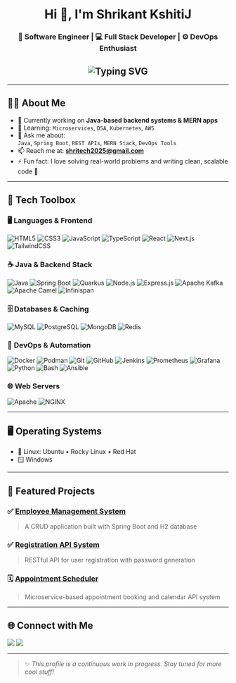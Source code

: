 <h1 align="center">Hi 👋, I'm Shrikant KshitiJ</h1>

<h3 align="center">🚀 Software Engineer | 💻 Full Stack Developer | ⚙️ DevOps Enthusiast</h3>

<h2 align="center">
  <img src="https://readme-typing-svg.demolab.com?font=Fira+Code&pause=1000&color=00BFA6&center=true&vCenter=true&width=800&lines=Java+Backend+Developer+%7C+MERN+Stack+%7C+DevOps+Learner;Spring+Boot+%7C+Quarkus+%7C+Microservices;Clean+Code+Advocate+%F0%9F%92%BB" alt="Typing SVG" />
</h2>

---

## 👨‍💻 About Me

- 🔭 Currently working on **Java-based backend systems & MERN apps**
- 🌱 Learning: `Microservices`, `DSA`, `Kubernetes`, `AWS`
- 💬 Ask me about:  
  `Java`, `Spring Boot`, `REST APIs`, `MERN Stack`, `DevOps Tools`
- 📫 Reach me at: **shritech2025@gmail.com**
- ⚡ Fun fact: I love solving real-world problems and writing clean, scalable code 🧠

---

## 🧰 Tech Toolbox

### 🖥️ **Languages & Frontend**
![HTML5](https://img.shields.io/badge/HTML5-e34c26?style=for-the-badge&logo=html5&logoColor=white)
![CSS3](https://img.shields.io/badge/CSS3-1572B6?style=for-the-badge&logo=css3&logoColor=white)
![JavaScript](https://img.shields.io/badge/JavaScript-efd81d?style=for-the-badge&logo=javascript&logoColor=black)
![TypeScript](https://img.shields.io/badge/TypeScript-3178c6?style=for-the-badge&logo=typescript&logoColor=white)
![React](https://img.shields.io/badge/React-61DBFB?style=for-the-badge&logo=react&logoColor=black)
![Next.js](https://img.shields.io/badge/Next.js-000?style=for-the-badge&logo=next.js&logoColor=white)
![TailwindCSS](https://img.shields.io/badge/TailwindCSS-38B2AC?style=for-the-badge&logo=tailwind-css&logoColor=white)

### ☕ **Java & Backend Stack**
![Java](https://img.shields.io/badge/Java-007396?style=for-the-badge&logo=java&logoColor=white)
![Spring Boot](https://img.shields.io/badge/SpringBoot-6db33f?style=for-the-badge&logo=spring-boot&logoColor=white)
![Quarkus](https://img.shields.io/badge/Quarkus-4695EB?style=for-the-badge&logo=quarkus&logoColor=white)
![Node.js](https://img.shields.io/badge/Node.js-339933?style=for-the-badge&logo=nodedotjs&logoColor=white)
![Express.js](https://img.shields.io/badge/Express.js-000000?style=for-the-badge&logo=express&logoColor=white)
![Apache Kafka](https://img.shields.io/badge/Kafka-231F20?style=for-the-badge&logo=apachekafka&logoColor=white)
![Apache Camel](https://img.shields.io/badge/Apache%20Camel-EA2330?style=for-the-badge&logo=apache&logoColor=white)
![Infinispan](https://img.shields.io/badge/Infinispan-DB2E2E?style=for-the-badge&logo=data&logoColor=white)

### 🗄️ **Databases & Caching**
![MySQL](https://img.shields.io/badge/MySQL-005C84?style=for-the-badge&logo=mysql&logoColor=white)
![PostgreSQL](https://img.shields.io/badge/PostgreSQL-336791?style=for-the-badge&logo=postgresql&logoColor=white)
![MongoDB](https://img.shields.io/badge/MongoDB-47A248?style=for-the-badge&logo=mongodb&logoColor=white)
![Redis](https://img.shields.io/badge/Redis-DC382D?style=for-the-badge&logo=redis&logoColor=white)

### 🧪 **DevOps & Automation**
![Docker](https://img.shields.io/badge/Docker-2496ED?style=for-the-badge&logo=docker&logoColor=white)
![Podman](https://img.shields.io/badge/Podman-89CFF0?style=for-the-badge&logo=redhat&logoColor=white)
![Git](https://img.shields.io/badge/Git-F05032?style=for-the-badge&logo=git&logoColor=white)
![GitHub](https://img.shields.io/badge/GitHub-000?style=for-the-badge&logo=github&logoColor=white)
![Jenkins](https://img.shields.io/badge/Jenkins-D24939?style=for-the-badge&logo=jenkins&logoColor=white)
![Prometheus](https://img.shields.io/badge/Prometheus-E6522C?style=for-the-badge&logo=prometheus&logoColor=white)
![Grafana](https://img.shields.io/badge/Grafana-F46800?style=for-the-badge&logo=grafana&logoColor=white)
![Python](https://img.shields.io/badge/Python-306998?style=for-the-badge&logo=python&logoColor=white)
![Bash](https://img.shields.io/badge/Bash-4EAA25?style=for-the-badge&logo=gnubash&logoColor=white)
![Ansible](https://img.shields.io/badge/Ansible-EE0000?style=for-the-badge&logo=ansible&logoColor=white)

### 🌐 **Web Servers**
![Apache](https://img.shields.io/badge/Apache-D22128?style=for-the-badge&logo=apache&logoColor=white)
![NGINX](https://img.shields.io/badge/NGINX-009639?style=for-the-badge&logo=nginx&logoColor=white)

---

## 🖥️ Operating Systems
- 🐧 Linux: Ubuntu • Rocky Linux • Red Hat
- 🪟 Windows

---

## 📌 Featured Projects

### ✅ [Employee Management System](https://github.com/kshitizShri929/Employee-Management)
> A CRUD application built with Spring Boot and H2 database

### ✅ [Registration API System](https://github.com/kshitizShri929/Registration-API)
> RESTful API for user registration with password generation

### 🗓️ [Appointment Scheduler](https://github.com/kshitizShri929/appointment-scheduler)
> Microservice-based appointment booking and calendar API system

---

## 🌐 Connect with Me

<p align="left">
  <a href="mailto:shritech2025@gmail.com"><img src="https://img.shields.io/badge/Email-D14836?style=for-the-badge&logo=gmail&logoColor=white"/></a>
  <a href="https://www.linkedin.com/in/shrikant-kshitij-b187321a2/" target="_blank"><img src="https://img.shields.io/badge/LinkedIn-0A66C2?style=for-the-badge&logo=linkedin&logoColor=white"/></a>
</p>

---

> ✨ *This profile is a continuous work in progress. Stay tuned for more cool stuff!*

